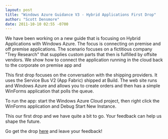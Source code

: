 ```yaml
---
layout: post
title: "Windows Azure Guidance V3 - Hybrid Applications First Drop"
author: "Scott Densmore"
date: 2011-10-10 02:55 -0700
---
```


We have been working on a new guide that is focusing on Hybrid Applications with Windows Azure. The focus is connecting on premise and off premise applications. The scenario focuses on a fictitious company "Trey Research" that supplies custom parts that then is fulfilled by offsite vendors. We show how to connect the application running in the cloud back to the corporate on premise app and

This first drop focuses on the conversation with the shipping providers. It uses the Service Bus V2 (App Fabric) shipped at Build. The web site runs and Windows Azure and allows you to create orders and then has a simple WinForms application that polls the queue.

To run the app: start the Windows Azure Cloud project, then right click the WinForms application and Debug Start New Instance.

This our first drop and we have quite a bit to go. Your feedback can help us shape the future.

Go get the drop [here](http://wag.codeplex.com/) and leave your feedback!